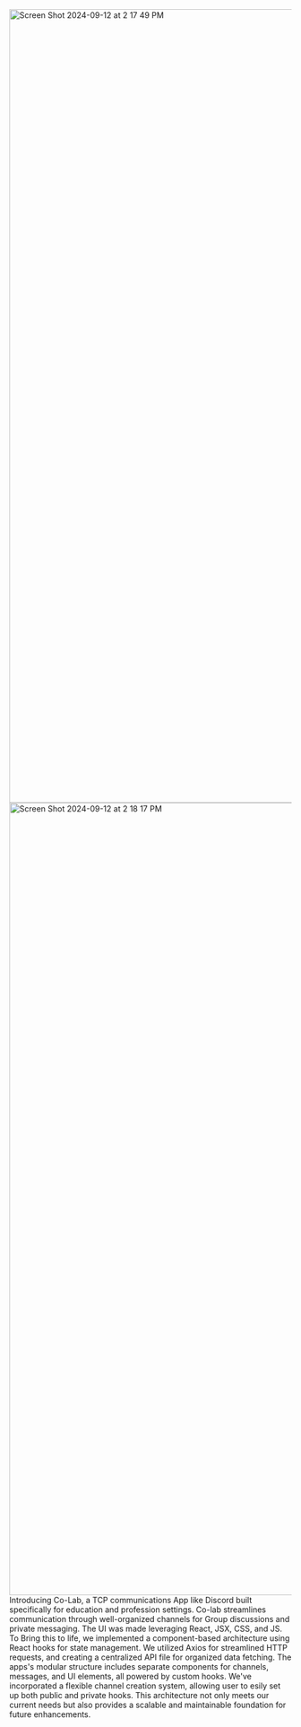 <img width="1416" alt="Screen Shot 2024-09-12 at 2 17 49 PM" src="https://github.com/user-attachments/assets/199cd27f-2fb2-4c46-8176-d80ac4294515">
<img width="1414" alt="Screen Shot 2024-09-12 at 2 18 17 PM" src="https://github.com/user-attachments/assets/52d4ce5f-e60f-4cdc-8067-b22167918348">
Introducing Co-Lab, a TCP communications App like Discord built specifically for education and profession settings. Co-lab streamlines communication through well-organized channels for Group discussions and private messaging. The UI was made leveraging React, JSX, CSS, and JS. To Bring this to life, we implemented a component-based architecture using React hooks for state management. We utilized Axios for streamlined HTTP requests, and creating a centralized API file for organized data fetching. The apps's modular structure includes separate components for channels, messages, and UI elements, all powered by custom hooks. We've incorporated a flexible channel creation system, allowing user to esily set up both public and private hooks. This architecture not only meets our current needs but also provides a scalable and maintainable foundation for future enhancements.
